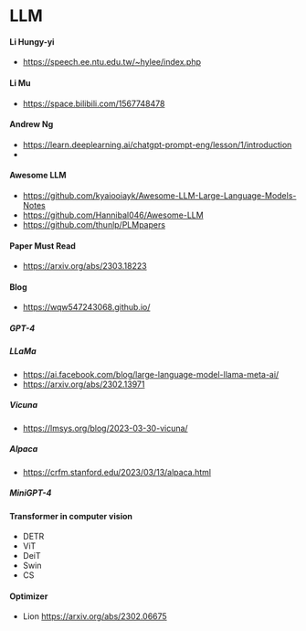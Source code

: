 # LLM
#### Li  Hungy-yi
- https://speech.ee.ntu.edu.tw/~hylee/index.php
#### Li  Mu
- https://space.bilibili.com/1567748478
#### Andrew Ng
- https://learn.deeplearning.ai/chatgpt-prompt-eng/lesson/1/introduction
-
#### Awesome LLM 
- https://github.com/kyaiooiayk/Awesome-LLM-Large-Language-Models-Notes
- https://github.com/Hannibal046/Awesome-LLM
- https://github.com/thunlp/PLMpapers


#### Paper Must Read
- https://arxiv.org/abs/2303.18223


#### Blog
- https://wqw547243068.github.io/

##### GPT-4
##### LLaMa
- https://ai.facebook.com/blog/large-language-model-llama-meta-ai/
- https://arxiv.org/abs/2302.13971

##### Vicuna
- https://lmsys.org/blog/2023-03-30-vicuna/

##### Alpaca
- https://crfm.stanford.edu/2023/03/13/alpaca.html
##### MiniGPT-4



#### Transformer in computer vision
- DETR
- ViT
- DeiT
- Swin
- CS
#### Optimizer
- Lion https://arxiv.org/abs/2302.06675
